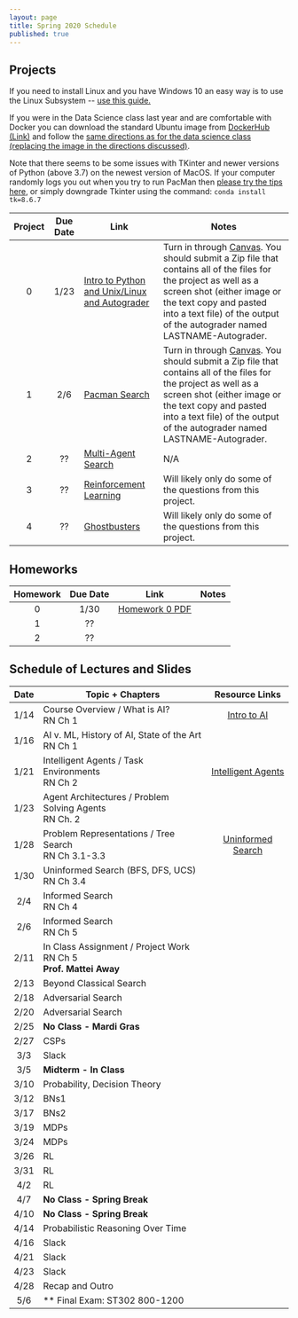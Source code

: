 ```yaml
---
layout: page
title: Spring 2020 Schedule
published: true
---
```


## Projects

If you need to install Linux and you have Windows 10 an easy way is to use the Linux Subsystem -- [use this guide.](https://www.dataquest.io/blog/tutorial-install-linux-on-windows-wsl/)

If you were in the Data Science class last year and are comfortable with Docker you can download the standard Ubuntu image from [DockerHub (Link)](https://hub.docker.com/_/ubuntu) and follow the [same directions as for the data science class (replacing the image in the directions discussed)](https://github.com/TulaneIntroDataScience/fall2019/tree/master/project0).

Note that there seems to be some issues with TKinter and newer versions of Python (above 3.7) on the newest version of MacOS.  If your computer randomly logs you out when you try to run PacMan then [please try the tips here](https://www.python.org/download/mac/tcltk/#built-in-8-6-8), or simply downgrade Tkinter using the command: `conda install tk=8.6.7`


| Project | Due Date | Link | Notes |
|:-------:|:--------:|----|-----|
| 0 | 1/23 | [Intro to Python and Unix/Linux and Autograder](https://inst.eecs.berkeley.edu/~cs188/fa18/project0.html) | Turn in through [Canvas](https://tulane.instructure.com/). You should submit a Zip file that contains all of the files for the project as well as a screen shot (either image or the text copy and pasted into a text file) of the output of the autograder named LASTNAME-Autograder. |
| 1 | 2/6 | [Pacman Search](https://inst.eecs.berkeley.edu/~cs188/fa18/project1.html) | Turn in through [Canvas](https://tulane.instructure.com/). You should submit a Zip file that contains all of the files for the project as well as a screen shot (either image or the text copy and pasted into a text file) of the output of the autograder named LASTNAME-Autograder. |
| 2 | ?? | [Multi-Agent Search](https://inst.eecs.berkeley.edu/~cs188/fa18/project2.html) | N/A |
| 3 | ?? | [Reinforcement Learning](https://inst.eecs.berkeley.edu/~cs188/fa18/project3.html) | Will likely only do some of the questions from this project. |
| 4 | ?? | [Ghostbusters](https://inst.eecs.berkeley.edu/~cs188/fa18/project4.html) | Will likely only do some of the questions from this project. |



## Homeworks

| Homework | Due Date | Link | Notes |
|:-------:|:--------:|:----:|-----|
| 0 | 1/30 | [Homework 0 PDF](https://drive.google.com/open?id=13UQLGkp9Q2dBVC4YaZDDnkJN1XzErL8I)  |  |
| 1 | ?? |  |  |
| 2 | ?? |  |  |


## Schedule of Lectures and Slides

| Date | Topic + Chapters | Resource Links |
|:----:|----------------|:--------------:|
| 1/14 | Course Overview / What is AI? <br /> RN Ch 1 | [Intro to AI](https://drive.google.com/file/d/1WpJboEkPtSjf1tvTrFCfoKOo3MlaeAo6/view?usp=sharing)|
| 1/16 | AI v. ML, History of AI, State of the Art <br /> RN Ch 1 | |
| 1/21 | Intelligent Agents / Task Environments <br /> RN Ch 2 | [Intelligent Agents](https://drive.google.com/file/d/1J1L_vzIkCth_qLquulIwGWPATzoJD23U/view?usp=sharing) |
| 1/23 | Agent Architectures / Problem Solving Agents <br /> RN Ch. 2 | |
| 1/28 | Problem Representations / Tree Search <br /> RN Ch 3.1-3.3 | [Uninformed Search](https://drive.google.com/file/d/1keHlaWCrTPjRnzFBCj2QnL9xTWheVv-0/view?usp=sharing) |
| 1/30 | Uninformed Search (BFS, DFS, UCS) <br /> RN Ch 3.4 | |
|  2/4 | Informed Search <br /> RN Ch 4 | |
|  2/6 | Informed Search <br /> RN Ch 5 | |
| 2/11 | In Class Assignment / Project Work <br /> RN Ch 5 <br /> **Prof. Mattei Away** | |
| 2/13 | Beyond Classical Search  | |
| 2/18 | Adversarial Search | |
| 2/20 | Adversarial Search | |
| 2/25 | **No Class - Mardi Gras** | |
| 2/27 | CSPs | |
|  3/3 | Slack | |
|  3/5 | **Midterm - In Class** ||
| 3/10 | Probability, Decision Theory | |
| 3/12 | BNs1 | |
| 3/17 | BNs2 | |
| 3/19 | MDPs | |
| 3/24 | MDPs | |
| 3/26 | RL | |
| 3/31 | RL | |
|  4/2 | RL | |
|  4/7 | **No Class - Spring Break** | |
| 4/10 | **No Class - Spring Break** | |
| 4/14 | Probabilistic Reasoning Over Time | |
| 4/16 | Slack | |
| 4/21 | Slack | |
| 4/23 | Slack | |
| 4/28 | Recap and Outro | |
|  5/6 | ** Final Exam: ST302 800-1200 | |